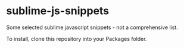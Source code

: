 # sublime-js-snippets
Some selected sublime javascript snippets - not a comprehensive list.

To install, clone this repository into your Packages folder.
